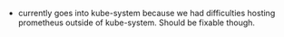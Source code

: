 - currently goes into kube-system because we had difficulties hosting prometheus outside of kube-system. Should be fixable though.